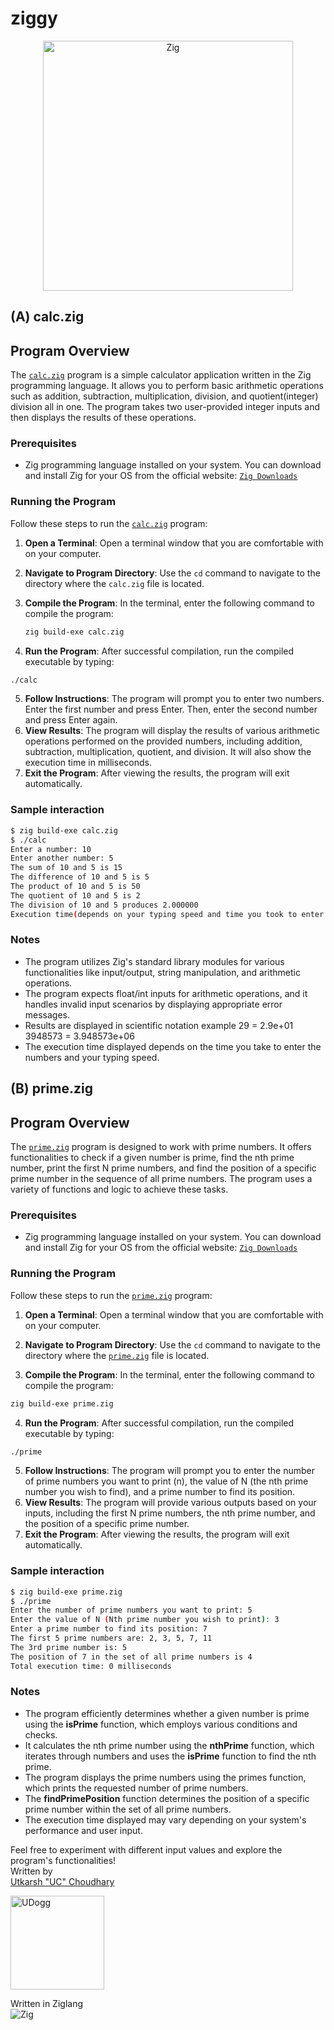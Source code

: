 # ziggy
<p align="center">
  <img src="https://avatars.githubusercontent.com/u/27973237?s=300&v=4" alt="Zig" width="400">
</p> 

## (A) calc.zig

## Program Overview
The [`calc.zig`](./calc.zig) program is a simple calculator application written in the Zig programming language. It allows you to perform basic arithmetic operations such as addition, subtraction, multiplication, division, and quotient(integer) division all in one. The program takes two user-provided integer inputs and then displays the results of these operations.

### Prerequisites
- Zig programming language installed on your system. You can download and install Zig for your OS from the official website: [`Zig Downloads`](https://ziglang.org/download/)

### Running the Program
Follow these steps to run the [`calc.zig`](./calc.zig) program:

1. **Open a Terminal**: Open a terminal window that you are comfortable with on your computer.

2. **Navigate to Program Directory**: Use the `cd` command to navigate to the directory where the `calc.zig` file is located.

3. **Compile the Program**: In the terminal, enter the following command to compile the program:
   ```sh
   zig build-exe calc.zig
4. **Run the Program**: After successful compilation, run the compiled executable by typing:
```sh
./calc
```
5. **Follow Instructions**: The program will prompt you to enter two numbers. Enter the first number and press Enter. Then, enter the second number and press Enter again.
6. **View Results**: The program will display the results of various arithmetic operations performed on the provided numbers, including addition, subtraction, multiplication, quotient, and division. It will also show the execution time in milliseconds.
7. **Exit the Program**: After viewing the results, the program will exit automatically.

### Sample interaction
```sh
$ zig build-exe calc.zig
$ ./calc
Enter a number: 10
Enter another number: 5
The sum of 10 and 5 is 15
The difference of 10 and 5 is 5
The product of 10 and 5 is 50
The quotient of 10 and 5 is 2
The division of 10 and 5 produces 2.000000
Execution time(depends on your typing speed and time you took to enter numbers): 600 ms
```

### Notes
- The program utilizes Zig's standard library modules for various functionalities like input/output, string manipulation, and arithmetic operations.
- The program expects float/int inputs for arithmetic operations, and it handles invalid input scenarios by displaying appropriate error messages.
- Results are displayed in scientific notation example 29 = 2.9e+01  
3948573 = 3.948573e+06
- The execution time displayed depends on the time you take to enter the numbers and your typing speed.


## (B) prime.zig

## Program Overview
The [`prime.zig`](./prime.zig) program is designed to work with prime numbers. It offers functionalities to check if a given number is prime, find the nth prime number, print the first N prime numbers, and find the position of a specific prime number in the sequence of all prime numbers. The program uses a variety of functions and logic to achieve these tasks.

### Prerequisites
- Zig programming language installed on your system. You can download and install Zig for your OS from the official website: [`Zig Downloads`](https://ziglang.org/download/)

### Running the Program
Follow these steps to run the [`prime.zig`](./prime.zig) program:

1. **Open a Terminal**: Open a terminal window that you are comfortable with on your computer.

2. **Navigate to Program Directory**: Use the `cd` command to navigate to the directory where the [`prime.zig`](./prime.zig) file is located.

3. **Compile the Program**: In the terminal, enter the following command to compile the program:
```sh
zig build-exe prime.zig
```
4. **Run the Program**: After successful compilation, run the compiled executable by typing:
```sh
./prime
```
5. **Follow Instructions**: The program will prompt you to enter the number of prime numbers you want to print (n), the value of N (the nth prime number you wish to find), and a prime number to find its position.
6. **View Results**: The program will provide various outputs based on your inputs, including the first N prime numbers, the nth prime number, and the position of a specific prime number.
7. **Exit the Program**: After viewing the results, the program will exit automatically.

### Sample interaction
```sh
$ zig build-exe prime.zig
$ ./prime
Enter the number of prime numbers you want to print: 5
Enter the value of N (Nth prime number you wish to print): 3
Enter a prime number to find its position: 7
The first 5 prime numbers are: 2, 3, 5, 7, 11
The 3rd prime number is: 5
The position of 7 in the set of all prime numbers is 4
Total execution time: 0 milliseconds
```

### Notes
- The program efficiently determines whether a given number is prime using the **isPrime** function, which employs various conditions and checks.
- It calculates the nth prime number using the **nthPrime** function, which iterates through numbers and uses the **isPrime** function to find the nth prime.
- The program displays the prime numbers using the primes function, which prints the requested number of prime numbers.
- The **findPrimePosition** function determines the position of a specific prime number within the set of all prime numbers.
- The execution time displayed may vary depending on your system's performance and user input.

Feel free to experiment with different input values and explore the program's functionalities!  
Written by  
[Utkarsh "UC" Choudhary](htt[s://threejs-udogg.vercel.app])
<p align="left">
  <a href="https://github.com/UDogg">
    <img src="https://www.cnet.com/a/img/resize/e547a2e4388fcc5ab560f821ac170a59b9fb0143/hub/2021/12/13/d319cda7-1ddd-4855-ac55-9dcd9ce0f6eb/unnamed.png?auto=webp&fit=crop&height=1200&width=1200" alt="UDogg" width="150">
  </a>
</p>


Written in Ziglang  
![Zig](https://avatars.githubusercontent.com/u/27973237?s=160&v=4)
